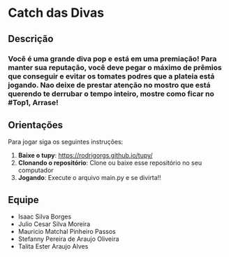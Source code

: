 # Catch das Divas

## Descrição
### Você é uma grande diva pop e está em uma premiação! Para manter sua reputação, você deve pegar o máximo de prêmios que conseguir e evitar os tomates podres que a plateia está jogando. Nao deixe de prestar atenção no mostro que está querendo te derrubar o tempo inteiro, mostre como ficar no #Top1, Arrase!

## Orientações
Para jogar siga os seguintes instruções:
1. **Baixe o tupy**: https://rodrigorgs.github.io/tupy/
2. **Clonando o repositório**: Clone ou baixe esse repositório no seu computador
3. **Jogando**: Execute o arquivo main.py e se divirta!!

## Equipe
- Isaac Silva Borges
- Julio Cesar Silva Moreira
- Mauricio Matchal Pinheiro Passos
- Stefanny Pereira de Araujo Oliveira
- Talita Ester Araujo Alves
